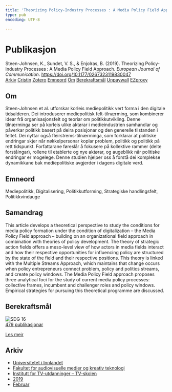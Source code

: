 ```yaml
---
title: 'Theorizing Policy-Industry Processes : A Media Policy Field Approach'
type: pub
encoding: UTF-8

---
```

<h1>Publikasjon</h1>
<article id="csl-bib-container-XNIADRHB" class="csl-bib-container">
  <div class="csl-bib-body"> <div class="csl-entry">Steen-Johnsen, K., Sundet, V. S., &#38; Enjolras, B. (2019). Theorizing Policy-Industry Processes : A Media Policy Field Approach. <i>European Journal of Communication</i>. <a href="https://doi.org/10.1177/0267323119830047">https://doi.org/10.1177/0267323119830047</a></div> </div>
  <div class="csl-bib-buttons">
    <a href="#taxonomy-article-XNIADRHB" alt="archive" class="csl-bib-button">Arkiv</a>
    <a href="https://app.cristin.no/results/show.jsf?id=1680972" alt="Cristin" class="csl-bib-button">Cristin</a>
    <a href="http://zotero.org/groups/5881554/items/XNIADRHB" alt="Zotero" class="csl-bib-button">Zotero</a>
    <a href="#keywords-article-XNIADRHB" alt="keywords" class="csl-bib-button">Emneord</a>
    <a href="#about-article-XNIADRHB" alt="about_pub" class="csl-bib-button">Om</a>
    <a href="#sdg-article-XNIADRHB" alt="sdg" class="csl-bib-button">Berekraftsmål</a>
    <a href="https://journals.sagepub.com/doi/pdf/10.1177/0267323119830047" alt="Unpaywall" class="csl-bib-button">Unpaywall</a>
    <a href="https://journals.sagepub.com/doi/pdf/10.1177/0267323119830047" alt="EZproxy" class="csl-bib-button">EZproxy</a>
  </div>
  <div id="csl-bib-meta-container-XNIADRHB"></div>
</article>
<div id="csl-bib-meta-XNIADRHB" class="csl-bib-meta">
  <article id="about-article-XNIADRHB" class="about_pub-article">
    <h1>Om</h1>
    Steen-Johnsen et al. utforskar korleis mediepolitikk vert forma i den digitale tidsalderen. Dei introduserer mediepolitisk felt-tilnærming, som kombinerer idear frå organisasjonsfelt og teoriar om politikkutvikling. Denne tilnærminga ser på korleis ulike aktørar i medieindustrien samhandlar og påverkar politikk basert på deira posisjonar og den generelle tilstanden i feltet. Dei nyttar også fleirstrems-tilnærminga, som forklarar at politiske endringar skjer når nøkkelpersonar koplar problem, politikk og politikk på rett tidspunkt. Forfattarane føreslår å fokusere på kollektive rammer (delte forståingar), rollene til etablerte og nye aktørar, og augeblikk når politiske endringar er mogelege. Denne studien hjelper oss å forstå dei komplekse dynamikkane bak mediepolitiske avgjerder i dagens digitale verd.
  </article>
  <article id="keywords-article-XNIADRHB" class="keywords-article">
    <h1>Emneord</h1>
    Mediepolitikk, Digitalisering, Politikkutforming, Strategiske handlingsfelt, Politikkvindauge
  </article>
  <article id="abstract-article-XNIADRHB" class="abstract-article">
    <h1>Samandrag</h1>
    This article develops a theoretical perspective to study the conditions for media policy 
formation under the condition of digitalization – the Media Policy Field approach – building 
on an organizational field approach in combination with theories of policy development. The 
theory of strategic action fields offers a meso-level view of how actors in media fields interact 
and how their respective opportunities for influencing policy are structured by the state 
of the field and their respective positions. This theory is linked with the Multiple Streams 
Approach, which maintains that change occurs when policy entrepreneurs connect problem, 
policy and politics streams, and create policy windows. The Media Policy Field approach 
proposes three analytical foci for the study of current media policy processes: collective 
frames, incumbent and challenger roles and policy windows. Empirical strategies for pursuing 
this theoretical programme are discussed.
  </article>
  <article id="sdg-article-XNIADRHB" class="sdg-article">
    <h1>Berekraftsmål</h1>
    <div class="sdg-container"><div id="sdg16" class="sdg">
        <img src="{{< params subfolder >}}images/sdg/sdg16_nn.png" class="image" alt="SDG 16">
        <div class="sdg-overlay">
          <a href="{{< params subfolder >}}nn/archive/?sdg=16#archive" class="sdg-publication-count"><span>479</span> publikasjonar</a>
          <p><a href="https://fn.no/om-fn/fns-baerekraftsmaal/fred-rettferdighet-og-velfungerende-institusjoner?lang=nno-NO" class="sdg-read-more">Les meir</a></p>
        </div>
      </div></div>
  </article>
  <article id="taxonomy-article-XNIADRHB" class="taxonomy-article">
    <h1>Arkiv</h1>
    <ul>
      <li><a href="{{< params subfolder >}}nn/archive/?key=3DCRN523">Universitetet i Innlandet</a></li>
      <li><a href="{{< params subfolder >}}nn/archive/?key=8XUDF4FD">Fakultet for audiovisuelle medier og kreativ teknologi</a></li>
      <li><a href="{{< params subfolder >}}nn/archive/?key=6SLLPJYF">Institutt for TV-utdanninger – TV-skolen</a></li>
      <li><a href="{{< params subfolder >}}nn/archive/?key=ZT9P4V3A">2019</a></li>
      <li><a href="{{< params subfolder >}}nn/archive/?key=CYG54HFS">Februar</a></li>
    </ul>
  </article>
</div>
